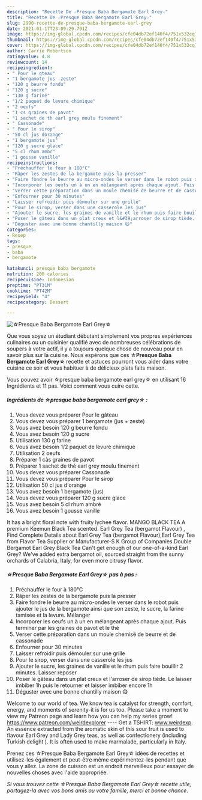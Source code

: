 ```yaml
---
description: "Recette De ☆Presque Baba Bergamote Earl Grey☆"
title: "Recette De ☆Presque Baba Bergamote Earl Grey☆"
slug: 2990-recette-de-presque-baba-bergamote-earl-grey
date: 2021-01-17T23:09:29.791Z
image: https://img-global.cpcdn.com/recipes/cfe04db72ef140f4/751x532cq70/☆presque-baba-bergamote-earl-grey☆-photo-principale-de-la-recette.jpg
thumbnail: https://img-global.cpcdn.com/recipes/cfe04db72ef140f4/751x532cq70/☆presque-baba-bergamote-earl-grey☆-photo-principale-de-la-recette.jpg
cover: https://img-global.cpcdn.com/recipes/cfe04db72ef140f4/751x532cq70/☆presque-baba-bergamote-earl-grey☆-photo-principale-de-la-recette.jpg
author: Carrie Robertson
ratingvalue: 4.8
reviewcount: 14
recipeingredient:
- " Pour le gteau"
- "1 bergamote jus  zeste"
- "120 g beurre fondu"
- "120 g sucre"
- "130 g farine"
- "1/2 paquet de levure chimique"
- "2 oeufs"
- "1 cs graines de pavot"
- "1 sachet de th earl grey moulu finement"
- " Cassonade"
- " Pour le sirop"
- "50 cl jus dorange"
- "1 bergamote jus"
- "120 g sucre glace"
- "5 cl rhum ambr"
- "1 gousse vanille"
recipeinstructions:
- "Préchauffer le four à 180°C"
- "Râper les zestes de la bergamote puis la presser"
- "Faire fondre le beurre au micro-ondes le verser dans le robot puis ajouter le jus de la bergamote ainsi que son zeste, le sucre, la farine tamisée et la levure. Mélanger"
- "Incorporer les oeufs un à un en mélangeant après chaque ajout. Puis terminer par les graines de pavot et le thé"
- "Verser cette préparation dans un moule chemisé de beurre et de cassonade"
- "Enfourner pour 30 minutes"
- "Laisser refroidir puis démouler sur une grille"
- "Pour le sirop, verser dans une casserole les jus"
- "Ajouter le sucre, les graines de vanille et le rhum puis faire bouillir 2 minutes. Laisser reposer"
- "Poser le gâteau dans un plat creux et l&#39;arroser de sirop tiède. Le laisser imbiber 1h puis le retourner et laisser imbiber encore 1h"
- "Déguster avec une bonne chantilly maison 😋"
categories:
- Resep
tags:
- presque
- baba
- bergamote

katakunci: presque baba bergamote 
nutrition: 200 calories
recipecuisine: Indonesian
preptime: "PT31M"
cooktime: "PT42M"
recipeyield: "4"
recipecategory: Dessert

---
```



![☆Presque Baba Bergamote Earl Grey☆](https://img-global.cpcdn.com/recipes/cfe04db72ef140f4/751x532cq70/☆presque-baba-bergamote-earl-grey☆-photo-principale-de-la-recette.jpg)

Que vous soyez un étudiant débutant simplement vos propres expériences culinaires ou un cuisinier qualifié avec de nombreuses célébrations de soupers à votre actif, il y a toujours quelque chose de nouveau pour en savoir plus sur la cuisine. Nous espérons que ces <strong> ☆Presque Baba Bergamote Earl Grey☆ </strong> recette et astuces pourront vous aider dans votre cuisine ce soir et vous habituer à de délicieux plats faits maison.

<!--inarticleads1-->

Vous pouvez avoir ☆presque baba bergamote earl grey☆ en utilisant 16 Ingrédients et 11 pas. Voici comment vous cuire cette.

##### Ingrédients de ☆presque baba bergamote earl grey☆ :

1. Vous devez vous préparer  Pour le gâteau
1. Vous devez vous préparer 1 bergamote (jus + zeste)
1. Vous avez besoin 120 g beurre fondu
1. Vous avez besoin 120 g sucre
1. Utilisation 130 g farine
1. Vous avez besoin 1/2 paquet de levure chimique
1. Utilisation 2 oeufs
1. Préparer 1 càs graines de pavot
1. Préparer 1 sachet de thé earl grey moulu finement
1. Vous devez vous préparer  Cassonade
1. Vous devez vous préparer  Pour le sirop
1. Utilisation 50 cl jus d&#39;orange
1. Vous avez besoin 1 bergamote (jus)
1. Vous devez vous préparer 120 g sucre glace
1. Vous avez besoin 5 cl rhum ambré
1. Vous avez besoin 1 gousse vanille


It has a bright floral note with fruity lychee flavor. MANGO BLACK TEA A premium Keemun Black Tea scented. Earl Grey Tea (bergamot Flavour) , Find Complete Details about Earl Grey Tea (bergamot Flavour),Earl Grey Tea from Flavor Tea Supplier or Manufacturer-S K Group of Companies Double Bergamot Earl Grey Black Tea Can&#39;t get enough of our one-of-a-kind Earl Grey? We&#39;ve added extra bergamot oil, sourced straight from the sunny orchards of Calabria, Italy, for even more citrusy flavor. 

<!--inarticleads2-->

##### ☆Presque Baba Bergamote Earl Grey☆ pas à pas :

1. Préchauffer le four à 180°C
1. Râper les zestes de la bergamote puis la presser
1. Faire fondre le beurre au micro-ondes le verser dans le robot puis ajouter le jus de la bergamote ainsi que son zeste, le sucre, la farine tamisée et la levure. Mélanger
1. Incorporer les oeufs un à un en mélangeant après chaque ajout. Puis terminer par les graines de pavot et le thé
1. Verser cette préparation dans un moule chemisé de beurre et de cassonade
1. Enfourner pour 30 minutes
1. Laisser refroidir puis démouler sur une grille
1. Pour le sirop, verser dans une casserole les jus
1. Ajouter le sucre, les graines de vanille et le rhum puis faire bouillir 2 minutes. Laisser reposer
1. Poser le gâteau dans un plat creux et l&#39;arroser de sirop tiède. Le laisser imbiber 1h puis le retourner et laisser imbiber encore 1h
1. Déguster avec une bonne chantilly maison 😋


Welcome to our world of tea. We know tea is catalyst for strength, comfort, energy, and moments of serenity-it is for us too. Please take a moment to view my Patreon page and learn how you can help my series grow! https://www.patreon.com/weirdexplorer ---- Get a TSHIRT: www.weirdexp. An essence extracted from the aromatic skin of this sour fruit is used to flavour Earl Grey and Lady Grey teas, as well as confectionery (including Turkish delight ). It is often used to make marmalade, particularly in Italy. 

<!--inarticleads1-->

<p>
Prenez ces ☆Presque Baba Bergamote Earl Grey☆ idées de recettes et utilisez-les également et peut-être même expérimentez-les pendant que vous y allez. La zone de cuisson est un endroit merveilleux pour essayer de nouvelles choses avec l'aide appropriée.
</p>

<p>
<i>Si vous trouvez cette ☆Presque Baba Bergamote Earl Grey☆ recette utile, partagez-la avec vos bons amis ou votre famille, merci et bonne chance.</i>
</p>
